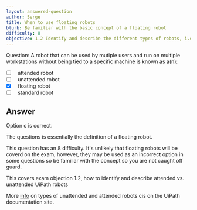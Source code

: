 ```yaml
---
layout: answered-question
author: Serge
title: When to use floating robots
blurb: Be familiar with the basic concept of a floating robot
difficulty: 8
objective: 1.2 Identify and describe the different types of robots, i.e., attended versus unattended robots
---
```


Question: A robot that can be used by mutiple users and run on multiple workstations without being tied to a specific machine is known as a(n):

- [ ] &nbsp;  attended robot
- [ ] &nbsp;  unattended robot
- [x] &nbsp;  floating robot
- [ ] &nbsp;  standard robot

## Answer

Option c is correct.

The questions is essentially the definition of a floating robot.

This question has an 8 difficulty. It's unlikely that floating robots will be coverd on the exam, however, they may be used as an incorrect option in some questions so be familiar with the concept so you are not caught off guard.

This covers exam objection 1.2,  how to identify and describe attended vs. unattended UiPath robots

More [info](https://docs.uipath.com/orchestrator/docs/about-robots) on types of unattended and attended robots cis on the UiPath documentation site.



